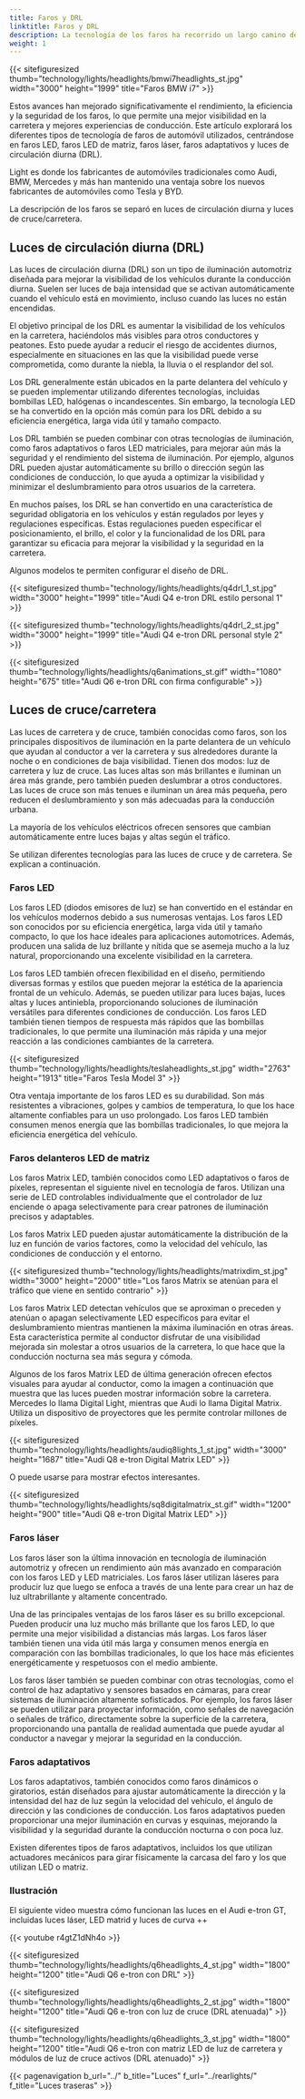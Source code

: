```yaml
---
title: Faros y DRL
linktitle: Faros y DRL
description: La tecnología de los faros ha recorrido un largo camino desde los primeros días de la iluminación automotriz, evolucionando desde bombillas incandescentes básicas hasta sofisticados faros LED, LED de matriz y láser.
weight: 1
---
```

<!-- markdownlint-disable MD033 -->

{{< sitefiguresized thumb="technology/lights/headlights/bmwi7headlights_st.jpg" width="3000" height="1999" title="Faros BMW i7" >}}

Estos avances han mejorado significativamente el rendimiento, la eficiencia y la seguridad de los faros, lo que permite una mejor visibilidad en la carretera y mejores experiencias de conducción. Este artículo explorará los diferentes tipos de tecnología de faros de automóvil utilizados, centrándose en faros LED, faros LED de matriz, faros láser, faros adaptativos y luces de circulación diurna (DRL).

Light es donde los fabricantes de automóviles tradicionales como Audi, BMW, Mercedes y más han mantenido una ventaja sobre los nuevos fabricantes de automóviles como Tesla y BYD.

La descripción de los faros se separó en luces de circulación diurna y luces de cruce/carretera.

## Luces de circulación diurna (DRL)

Las luces de circulación diurna (DRL) son un tipo de iluminación automotriz diseñada para mejorar la visibilidad de los vehículos durante la conducción diurna. Suelen ser luces de baja intensidad que se activan automáticamente cuando el vehículo está en movimiento, incluso cuando las luces no están encendidas.

El objetivo principal de los DRL es aumentar la visibilidad de los vehículos en la carretera, haciéndolos más visibles para otros conductores y peatones. Esto puede ayudar a reducir el riesgo de accidentes diurnos, especialmente en situaciones en las que la visibilidad puede verse comprometida, como durante la niebla, la lluvia o el resplandor del sol.

Los DRL generalmente están ubicados en la parte delantera del vehículo y se pueden implementar utilizando diferentes tecnologías, incluidas bombillas LED, halógenas o incandescentes. Sin embargo, la tecnología LED se ha convertido en la opción más común para los DRL debido a su eficiencia energética, larga vida útil y tamaño compacto.

Los DRL también se pueden combinar con otras tecnologías de iluminación, como faros adaptativos o faros LED matriciales, para mejorar aún más la seguridad y el rendimiento del sistema de iluminación. Por ejemplo, algunos DRL pueden ajustar automáticamente su brillo o dirección según las condiciones de conducción, lo que ayuda a optimizar la visibilidad y minimizar el deslumbramiento para otros usuarios de la carretera.

En muchos países, los DRL se han convertido en una característica de seguridad obligatoria en los vehículos y están regulados por leyes y regulaciones específicas. Estas regulaciones pueden especificar el posicionamiento, el brillo, el color y la funcionalidad de los DRL para garantizar su eficacia para mejorar la visibilidad y la seguridad en la carretera.

Algunos modelos te permiten configurar el diseño de DRL.

{{< sitefiguresized thumb="technology/lights/headlights/q4drl_1_st.jpg" width="3000" height="1999" title="Audi Q4 e-tron DRL estilo personal 1" >}}

{{< sitefiguresized thumb="technology/lights/headlights/q4drl_2_st.jpg" width="3000" height="1999" title="Audi Q4 e-tron DRL personal style 2" >}}

{{< sitefiguresized thumb="technology/lights/headlights/q6animations_st.gif" width="1080" height="675" title="Audi Q6 e-tron DRL con firma configurable" >}}
## Luces de cruce/carretera

Las luces de carretera y de cruce, también conocidas como faros, son los principales dispositivos de iluminación en la parte delantera de un vehículo que ayudan al conductor a ver la carretera y sus alrededores durante la noche o en condiciones de baja visibilidad. Tienen dos modos: luz de carretera y luz de cruce. Las luces altas son más brillantes e iluminan un área más grande, pero también pueden deslumbrar a otros conductores. Las luces de cruce son más tenues e iluminan un área más pequeña, pero reducen el deslumbramiento y son más adecuadas para la conducción urbana.

La mayoría de los vehículos eléctricos ofrecen sensores que cambian automáticamente entre luces bajas y altas según el tráfico.

Se utilizan diferentes tecnologías para las luces de cruce y de carretera. Se explican a continuación.

### Faros LED

Los faros LED (diodos emisores de luz) se han convertido en el estándar en los vehículos modernos debido a sus numerosas ventajas. Los faros LED son conocidos por su eficiencia energética, larga vida útil y tamaño compacto, lo que los hace ideales para aplicaciones automotrices. Además, producen una salida de luz brillante y nítida que se asemeja mucho a la luz natural, proporcionando una excelente visibilidad en la carretera.

Los faros LED también ofrecen flexibilidad en el diseño, permitiendo diversas formas y estilos que pueden mejorar la estética de la apariencia frontal de un vehículo. Además, se pueden utilizar para luces bajas, luces altas y luces antiniebla, proporcionando soluciones de iluminación versátiles para diferentes condiciones de conducción. Los faros LED también tienen tiempos de respuesta más rápidos que las bombillas tradicionales, lo que permite una iluminación más rápida y una mejor reacción a las condiciones cambiantes de la carretera.

{{< sitefiguresized thumb="technology/lights/headlights/teslaheadlights_st.jpg" width="2763" height="1913" title="Faros Tesla Model 3" >}}

Otra ventaja importante de los faros LED es su durabilidad. Son más resistentes a vibraciones, golpes y cambios de temperatura, lo que los hace altamente confiables para un uso prolongado. Los faros LED también consumen menos energía que las bombillas tradicionales, lo que mejora la eficiencia energética del vehículo.

### Faros delanteros LED de matriz

Los faros Matrix LED, también conocidos como LED adaptativos o faros de píxeles, representan el siguiente nivel en tecnología de faros. Utilizan una serie de LED controlables individualmente que el controlador de luz enciende o apaga selectivamente para crear patrones de iluminación precisos y adaptables.

Los faros Matrix LED pueden ajustar automáticamente la distribución de la luz en función de varios factores, como la velocidad del vehículo, las condiciones de conducción y el entorno.

{{< sitefiguresized thumb="technology/lights/headlights/matrixdim_st.jpg" width="3000" height="2000" title="Los faros Matrix se atenúan para el tráfico que viene en sentido contrario" >}}

Los faros Matrix LED detectan vehículos que se aproximan o preceden y atenúan o apagan selectivamente LED específicos para evitar el deslumbramiento mientras mantienen la máxima iluminación en otras áreas. Esta característica permite al conductor disfrutar de una visibilidad mejorada sin molestar a otros usuarios de la carretera, lo que hace que la conducción nocturna sea más segura y cómoda.

Algunos de los faros Matrix LED de última generación ofrecen efectos visuales para ayudar al conductor, como la imagen a continuación que muestra que las luces pueden mostrar información sobre la carretera. Mercedes lo llama Digital Light, mientras que Audi lo llama Digital Matrix. Utiliza un dispositivo de proyectores que les permite controlar millones de píxeles.

{{< sitefiguresized thumb="technology/lights/headlights/audiq8lights_1_st.jpg" width="3000" height="1687" title="Audi Q8 e-tron Digital Matrix LED" >}}

O puede usarse para mostrar efectos interesantes.

{{< sitefiguresized thumb="technology/lights/headlights/sq8digitalmatrix_st.gif" width="1200" height="900" title="Audi Q8 e-tron Digital Matrix LED" >}}
### Faros láser

Los faros láser son la última innovación en tecnología de iluminación automotriz y ofrecen un rendimiento aún más avanzado en comparación con los faros LED y LED matriciales. Los faros láser utilizan láseres para producir luz que luego se enfoca a través de una lente para crear un haz de luz ultrabrillante y altamente concentrado.

Una de las principales ventajas de los faros láser es su brillo excepcional. Pueden producir una luz mucho más brillante que los faros LED, lo que permite una mejor visibilidad a distancias más largas. Los faros láser también tienen una vida útil más larga y consumen menos energía en comparación con las bombillas tradicionales, lo que los hace más eficientes energéticamente y respetuosos con el medio ambiente.

Los faros láser también se pueden combinar con otras tecnologías, como el control de haz adaptativo y sensores basados en cámaras, para crear sistemas de iluminación altamente sofisticados. Por ejemplo, los faros láser se pueden utilizar para proyectar información, como señales de navegación o señales de tráfico, directamente sobre la superficie de la carretera, proporcionando una pantalla de realidad aumentada que puede ayudar al conductor a navegar y mejorar la seguridad en la conducción.

### Faros adaptativos

Los faros adaptativos, también conocidos como faros dinámicos o giratorios, están diseñados para ajustar automáticamente la dirección y la intensidad del haz de luz según la velocidad del vehículo, el ángulo de dirección y las condiciones de conducción. Los faros adaptativos pueden proporcionar una mejor iluminación en curvas y esquinas, mejorando la visibilidad y la seguridad durante la conducción nocturna o con poca luz.

Existen diferentes tipos de faros adaptativos, incluidos los que utilizan actuadores mecánicos para girar físicamente la carcasa del faro y los que utilizan LED o matriz.

### Ilustración

El siguiente video muestra cómo funcionan las luces en el Audi e-tron GT, incluidas luces láser, LED matrid y luces de curva ++

{{< youtube r4gtZ1dNh4o >}}

{{< sitefiguresized thumb="technology/lights/headlights/q6headlights_4_st.jpg" width="1800" height="1200" title="Audi Q6 e-tron con DRL" >}}

{{< sitefiguresized thumb="technology/lights/headlights/q6headlights_2_st.jpg" width="1800" height="1200" title="Audi Q6 e-tron con luz de cruce (DRL atenuada)" >}}

{{< sitefiguresized thumb="technology/lights/headlights/q6headlights_3_st.jpg" width="1800" height="1200" title="Audi Q6 e-tron con matriz LED de luz de carretera y módulos de luz de cruce activos (DRL atenuado)" >}}


{{< pagenavigation b_url="../" b_title="Luces" f_url="../rearlights/" f_title="Luces traseras" >}}

